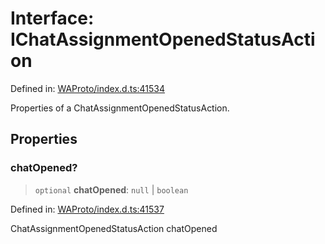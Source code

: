 # Interface: IChatAssignmentOpenedStatusAction

Defined in: [WAProto/index.d.ts:41534](https://github.com/Fokusdotid/Baileys/blob/58a03b5a49cf326e1050515994499cb0bb76662f/WAProto/index.d.ts#L41534)

Properties of a ChatAssignmentOpenedStatusAction.

## Properties

### chatOpened?

> `optional` **chatOpened**: `null` \| `boolean`

Defined in: [WAProto/index.d.ts:41537](https://github.com/Fokusdotid/Baileys/blob/58a03b5a49cf326e1050515994499cb0bb76662f/WAProto/index.d.ts#L41537)

ChatAssignmentOpenedStatusAction chatOpened
